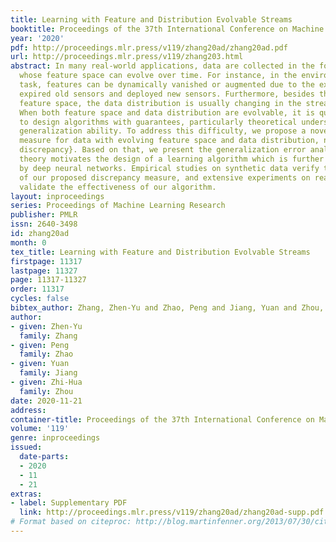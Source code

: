 ```yaml
---
title: Learning with Feature and Distribution Evolvable Streams
booktitle: Proceedings of the 37th International Conference on Machine Learning
year: '2020'
pdf: http://proceedings.mlr.press/v119/zhang20ad/zhang20ad.pdf
url: http://proceedings.mlr.press/v119/zhang203.html
abstract: In many real-world applications, data are collected in the form of a stream,
  whose feature space can evolve over time. For instance, in the environmental monitoring
  task, features can be dynamically vanished or augmented due to the existence of
  expired old sensors and deployed new sensors. Furthermore, besides the evolvable
  feature space, the data distribution is usually changing in the streaming scenario.
  When both feature space and data distribution are evolvable, it is quite challenging
  to design algorithms with guarantees, particularly theoretical understandings of
  generalization ability. To address this difficulty, we propose a novel discrepancy
  measure for data with evolving feature space and data distribution, named the \emph{evolving
  discrepancy}. Based on that, we present the generalization error analysis, and the
  theory motivates the design of a learning algorithm which is further implemented
  by deep neural networks. Empirical studies on synthetic data verify the rationale
  of our proposed discrepancy measure, and extensive experiments on real-world tasks
  validate the effectiveness of our algorithm.
layout: inproceedings
series: Proceedings of Machine Learning Research
publisher: PMLR
issn: 2640-3498
id: zhang20ad
month: 0
tex_title: Learning with Feature and Distribution Evolvable Streams
firstpage: 11317
lastpage: 11327
page: 11317-11327
order: 11317
cycles: false
bibtex_author: Zhang, Zhen-Yu and Zhao, Peng and Jiang, Yuan and Zhou, Zhi-Hua
author:
- given: Zhen-Yu
  family: Zhang
- given: Peng
  family: Zhao
- given: Yuan
  family: Jiang
- given: Zhi-Hua
  family: Zhou
date: 2020-11-21
address: 
container-title: Proceedings of the 37th International Conference on Machine Learning
volume: '119'
genre: inproceedings
issued:
  date-parts:
  - 2020
  - 11
  - 21
extras:
- label: Supplementary PDF
  link: http://proceedings.mlr.press/v119/zhang20ad/zhang20ad-supp.pdf
# Format based on citeproc: http://blog.martinfenner.org/2013/07/30/citeproc-yaml-for-bibliographies/
---
```


